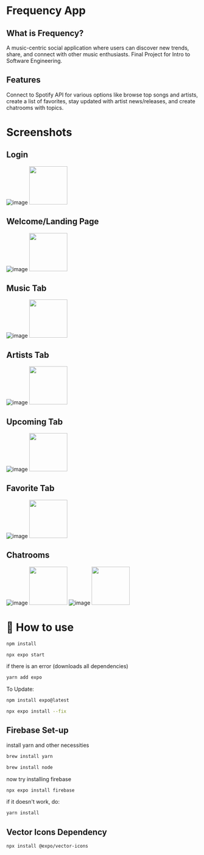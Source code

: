 # Frequency App

## What is Frequency?
A music-centric social application where users can discover new trends, share, and connect with other music enthusiasts. Final Project for Intro to Software Engineering.

## Features
Connect to Spotify API for various options like browse top songs and artists, create a list of favorites, stay updated with artist news/releases, and create chatrooms with topics.

# Screenshots

## Login
![image](https://github.com/seanjyi8424/Frequency-UCR/assets/108261874/8296a082-0163-41c9-a8b8-4b23aec4bb4a)
<img src="https://github.com/seanjyi8424/Frequency-UCR/assets/108261874/8296a082-0163-41c9-a8b8-4b23aec4bb4a" width="100" height="100">

## Welcome/Landing Page
![image](https://github.com/seanjyi8424/Frequency-UCR/assets/108261874/9dd1361c-4515-4237-bf4d-dece903088bd)
<img src="https://github.com/seanjyi8424/Frequency-UCR/assets/108261874/9dd1361c-4515-4237-bf4d-dece903088bd" width="100" height="100">

## Music Tab
![image](https://github.com/seanjyi8424/Frequency-UCR/assets/108261874/f1a9e5b1-e138-49bd-9f5f-c1bee292c7d6)
<img src="https://github.com/seanjyi8424/Frequency-UCR/assets/108261874/f1a9e5b1-e138-49bd-9f5f-c1bee292c7d6" width="100" height="100">

## Artists Tab
![image](https://github.com/seanjyi8424/Frequency-UCR/assets/108261874/534542c1-5585-4dbb-9bf3-2d86cd864ed5)
<img src="https://your-image-url.type" width="100" height="100">

## Upcoming Tab
![image](https://github.com/seanjyi8424/Frequency-UCR/assets/108261874/f956ab4a-a0ed-4931-bf8a-800d319cb1bc)
<img src="https://your-image-url.type" width="100" height="100">

## Favorite Tab
![image](https://github.com/seanjyi8424/Frequency-UCR/assets/108261874/8eee423f-7474-4f52-bc18-3330beda2c21)
<img src="https://your-image-url.type" width="100" height="100">

## Chatrooms
![image](https://github.com/seanjyi8424/Frequency-UCR/assets/108261874/1231b1bc-f57d-43ef-8d46-6f0ce6399e97)
<img src="https://your-image-url.type" width="100" height="100">
![image](https://github.com/seanjyi8424/Frequency-UCR/assets/108261874/a0dae915-c0f2-4627-88e2-f929531678af)
<img src="https://your-image-url.type" width="100" height="100">

# 🚀 How to use
```sh
npm install
```

```sh
npx expo start
```
if there is an error (downloads all dependencies)

```sh
yarn add expo 
```

To Update:
```sh
npm install expo@latest
```
```sh
npx expo install --fix
```

## Firebase Set-up

install yarn and other necessities
```sh
brew install yarn 
```
```sh
brew install node
```

now try installing firebase
```sh
npx expo install firebase
```
if it doesn't work, do:
```sh
yarn install 
```

## Vector Icons Dependency

```sh
npx install @expo/vector-icons
```
